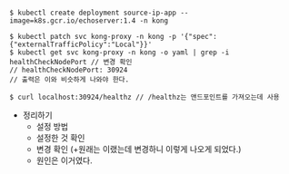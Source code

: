 ```

$ kubectl create deployment source-ip-app --image=k8s.gcr.io/echoserver:1.4 -n kong

$ kubectl patch svc kong-proxy -n kong -p '{"spec":{"externalTrafficPolicy":"Local"}}'
$ kubectl get svc kong-proxy -n kong -o yaml | grep -i healthCheckNodePort // 변경 확인
// healthCheckNodePort: 30924 
// 출력은 이와 비슷하게 나와야 한다.

$ curl localhost:30924/healthz // /healthz는 앤드포인트를 가져오는데 사용

```

- 정리하기
    - 설정 방법
    - 설정한 것 확인
    - 변경 확인 (+원래는 이랬는데 변경하니 이렇게 나오게 되었다.) 
     + 원인은 이거였다.